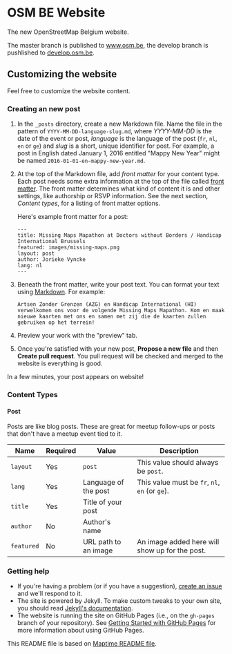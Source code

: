 # OSM BE Website

The new OpenStreetMap Belgium website.

The master branch is published to www.osm.be, the develop branch is pushlished to [develop.osm.be](http://develop.osm.be).

## Customizing the website

Feel free to customize the website content.

### Creating an new post

1. In the `_posts` directory, create a new Markdown file. Name the file in the pattern of `YYYY-MM-DD-language-slug.md`, where *YYYY-MM-DD* is the date of the event or post, *language* is the language of the post (`fr`, `nl`, `en` or `ge`) and *slug* is a short, unique identifier for post. For example, a post in English dated January 1, 2016 entitled "Mappy New Year" might be named `2016-01-01-en-mappy-new-year.md`.

2. At the top of the Markdown file, add *front matter* for your content type. Each post needs some extra information at the top of the file called [front matter](http://jekyllrb.com/docs/frontmatter/). The front matter determines what kind of content it is and other settings, like authorship or RSVP information. See the next section, _Content types_, for a listing of front matter options.

   Here's example front matter for a post:

   ```
   ---
   title: Missing Maps Mapathon at Doctors without Borders / Handicap International Brussels 
   featured: images/missing-maps.png
   layout: post
   author: Jorieke Vyncke
   lang: nl
   ---
   ```

3. Beneath the front matter, write your post text. You can format your text using [Markdown](http://daringfireball.net/projects/markdown/syntax). For example:

   ```
   Artsen Zonder Grenzen (AZG) en Handicap International (HI) verwelkomen ons voor de volgende Missing Maps Mapathon. Kom en maak nieuwe kaarten met ons en samen met zij die de kaarten zullen gebruiken op het terrein! 
   ```

4. Preview your work with the "preview" tab.

5. Once you're satisfied with your new post, **Propose a new file** and then **Create pull request**. You pull request will be checked and merged to the website is everything is good.

In a few minutes, your post appears on website!

### Content Types

#### Post

Posts are like blog posts. These are great for meetup follow-ups or posts that don't have a meetup event tied to it.

| Name | Required | Value | Description |
| --- | --- | --- | --- |
| `layout` | Yes | `post` | This value should always be `post`. |
| `lang` | Yes | Language of the post | This value must be `fr`, `nl`, `en` (or `ge`). |
| `title` | Yes | Title of your post |
| `author` | No | Author's name |
| `featured` | No | URL path to an image | An image added here will show up for the post. |


### Getting help

- If you're having a problem (or if you have a suggestion), [create an issue](https://github.com/osmbe/website/issues) and we'll respond to it.
- The site is powered by Jekyll. To make custom tweaks to your own site, you should read [Jekyll's documentation](http://jekyllrb.com/docs/home/).
- The website is running the site on GitHub Pages (i.e., on the `gh-pages` branch of your repository). See [Getting Started with GitHub Pages](https://guides.github.com/features/pages/) for more information about using GitHub Pages.


This README file is based on [Maptime README file](https://github.com/maptime/starter).
